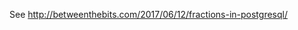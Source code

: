 See <a href="http://betweenthebits.com/2017/06/12/fractions-in-postgresql/">http://betweenthebits.com/2017/06/12/fractions-in-postgresql/</a>
